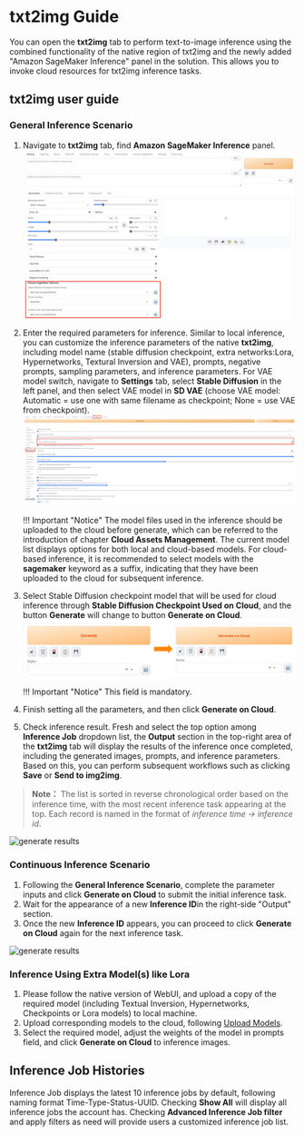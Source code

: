 # txt2img Guide

You can open the **txt2img** tab to perform text-to-image inference using the combined functionality of the native region of txt2img and the newly added "Amazon SageMaker Inference" panel in the solution. This allows you to invoke cloud resources for txt2img inference tasks.

## txt2img user guide

### General Inference Scenario

1. Navigate to **txt2img** tab, find **Amazon SageMaker Inference** panel. 
![Sagemaker Inference面板](../images/txt2img-inference.png)
2. Enter the required parameters for inference. Similar to local inference, you can customize the inference parameters of the native **txt2img**, including model name (stable diffusion checkpoint, extra networks:Lora, Hypernetworks, Textural Inversion and VAE), prompts, negative prompts, sampling parameters, and inference parameters. For VAE model switch, navigate to **Settings** tab, select **Stable Diffusion** in the left panel, and then select VAE model in **SD VAE** (choose VAE model: Automatic = use one with same filename as checkpoint; None = use VAE from checkpoint).
![Settings 面板](../images/setting-vae.png)

    !!! Important "Notice" 
        The model files used in the inference should be uploaded to the cloud before generate, which can be referred to the introduction of chapter **Cloud Assets Management**. The current model list displays options for both local and cloud-based models. For cloud-based inference, it is recommended to select models with the **sagemaker** keyword as a suffix, indicating that they have been uploaded to the cloud for subsequent inference.

3. Select Stable Diffusion checkpoint model that will be used for cloud inference through **Stable Diffusion Checkpoint Used on Cloud**, and the button **Generate** will change to button **Generate on Cloud**.
![Generate button面板](../images/txt2img-generate-button.png)

    !!! Important "Notice" 
        This field is mandatory. 

4. Finish setting all the parameters, and then click **Generate on Cloud**.

5. Check inference result. Fresh and select the top option among **Inference Job** dropdown list, the **Output** section in the top-right area of the **txt2img** tab will display the results of the inference once completed, including the generated images, prompts, and inference parameters. Based on this, you can perform subsequent workflows such as clicking **Save** or **Send to img2img**.
> **Note：** The list is sorted in reverse chronological order based on the inference time, with the most recent inference task appearing at the top. Each record is named in the format of *inference time -> inference id*.

![generate results](../../images/generate-results.png)


### Continuous Inference Scenario
1. Following the **General Inference Scenario**, complete the parameter inputs and click **Generate on Cloud** to submit the initial inference task.
2. Wait for the appearance of a new **Inference ID**in the right-side "Output" section.
3. Once the new **Inference ID** appears, you can proceed to click **Generate on Cloud** again for the next inference task.

![generate results](../../images/continue-inference.png)



### Inference Using Extra Model(s) like Lora
1. Please follow the native version of WebUI, and upload a copy of the required model (including Textual Inversion, Hypernetworks, Checkpoints or Lora models) to local machine.
2. Upload corresponding models to the cloud, following [Upload Models](../CloudAssetsManage/).
3. Select the required model, adjust the weights of the model in prompts field, and click **Generate on Cloud** to inference images.


## Inference Job Histories
Inference Job displays the latest 10 inference jobs by default, following naming format Time-Type-Status-UUID. Checking **Show All** will display all inference jobs the account has. Checking **Advanced Inference Job filter** and apply filters as need will provide users a customized inference job list.

